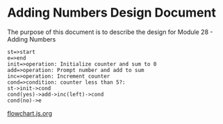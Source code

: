 Adding Numbers Design Document
==============================

The purpose of this document is to describe the design for Module 28 - Adding Numbers

```flow
st=>start
e=>end
init=>operation: Initialize counter and sum to 0
add=>operation: Prompt number and add to sum
inc=>operation: Increment counter
cond=>condition: counter less than 5?:
st->init->cond
cond(yes)->add->inc(left)->cond
cond(no)->e
```

[flowchart.js.org](http://flowchart.js.org/)
